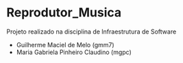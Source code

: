 # Reprodutor_Musica

Projeto realizado na disciplina de Infraestrutura de Software

* Guilherme Maciel de Melo (gmm7)
* Maria Gabriela Pinheiro Claudino (mgpc)
